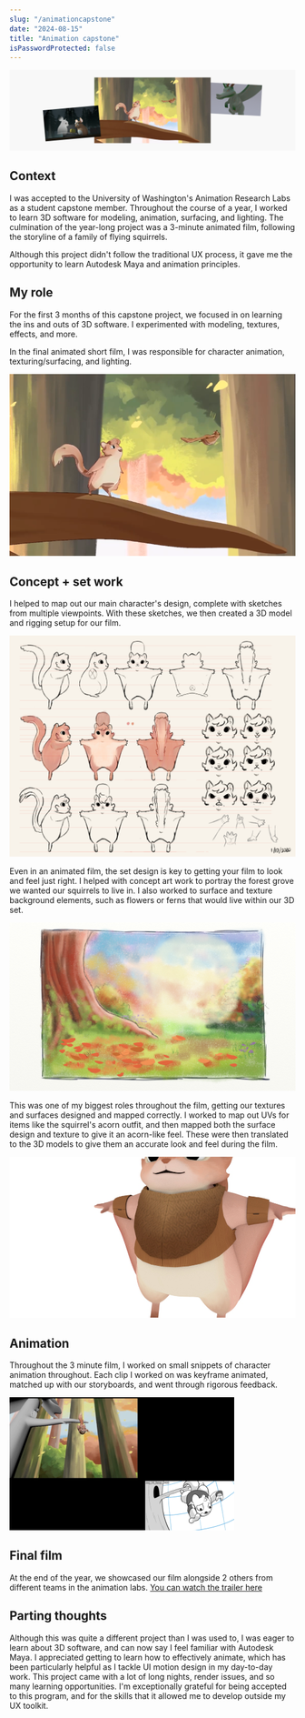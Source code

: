 ```yaml
---
slug: "/animationcapstone"
date: "2024-08-15"
title: "Animation capstone"
isPasswordProtected: false
---
```


![Hero image of animation](../src/images/animation/hero.png)

## Context
I was accepted to the University of Washington's Animation Research Labs as a student capstone member. Throughout the course of a year, I worked to learn 3D software for modeling, animation, surfacing, and lighting. The culmination of the year-long project was a 3-minute animated film, following the storyline of a family of flying squirrels. 

Although this project didn't follow the traditional UX process, it gave me the opportunity to learn Autodesk Maya and animation principles. 

## My role
For the first 3 months of this capstone project, we focused in on learning the ins and outs of 3D software. I experimented with modeling, textures, effects, and more. 

In the final animated short film, I was responsible for character animation, texturing/surfacing, and lighting. 

![Final shot from film](../src/images/animation/overall.png)

## Concept + set work
I helped to map out our main character's design, complete with sketches from multiple viewpoints. With these sketches, we then created a 3D model and rigging setup for our film. 

![Sketches](../src/images/animation/charactersketches.png)

Even in an animated film, the set design is key to getting your film to look and feel just right. I helped with concept art work to portray the forest grove we wanted our squirrels to live in. I also worked to surface and texture background elements, such as flowers or ferns that would live within our 3D set. 

![Art](../src/images/animation/creditscene.png)

This was one of my biggest roles throughout the film, getting our textures and surfaces designed and mapped correctly. I worked to map out UVs for items like the squirrel's acorn outfit, and then mapped both the surface design and texture to give it an acorn-like feel.  These were then translated to the 3D models to give them an accurate look and feel during the film. 

![Texturing](../src/images/animation/shading.jpg)

## Animation
Throughout the 3 minute film, I worked on small snippets of character animation throughout. Each clip I worked on was keyframe animated, matched up with our storyboards, and went through rigorous feedback. 

![Character animation](../src/images/animation/animation.png)

## Final film
At the end of the year, we showcased our film alongside 2 others from different teams in the animation labs. [You can watch the trailer here](https://arl.cs.washington.edu/films/2020_taking_flight/)

## Parting thoughts
Although this was quite a different project than I was used to, I was eager to learn about 3D software, and can now say I feel familiar with Autodesk Maya. I appreciated getting to learn how to effectively animate, which has been particularly helpful as I tackle UI motion design in my day-to-day work. This project came with a lot of long nights, render issues, and so many learning opportunities. I'm exceptionally grateful for being accepted to this program, and for the skills that it allowed me to develop outside my UX toolkit. 


